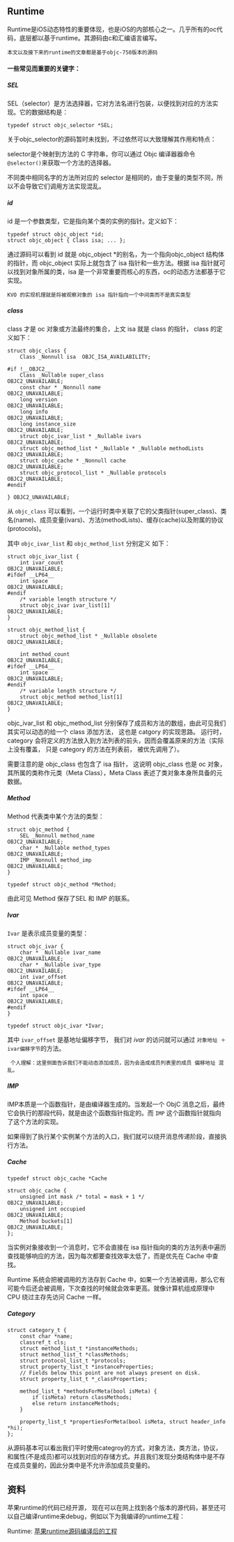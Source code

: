 ## Runtime

Runtime是iOS动态特性的重要体现，也是iOS的内部核心之一。几乎所有的oc代码，底层都以基于runtime。其源码由c和汇编语言编写。

```本文以及接下来的runtime的文章都是基于objc-750版本的源码 ```

#### 一些常见而重要的关键字：

##### SEL

SEL（selector）是方法选择器，它对方法名进行包装，以便找到对应的方法实现。它的数据结构是：

```
typedef struct objc_selector *SEL;
```

关于objc_selector的源码暂时未找到，不过依然可以大致理解其作用和特点：

selector是个映射到方法的 C 字符串，你可以通过 Objc 编译器器命令`@selector()`来获取一个方法的选择器。

不同类中相同名字的方法所对应的 selector 是相同的，由于变量的类型不同，所以不会导致它们调用方法实现混乱。

##### id

id 是一个参数类型，它是指向某个类的实例的指针。定义如下：

```
typedef struct objc_object *id;
struct objc_object { Class isa; ... };
```

通过源码可以看到 id 就是 objc_object *的别名，为一个指向objc_object 结构体的指针，而 objc_object 实际上就包含了 isa 指针和一些方法。根据 isa 指针就可以找到对象所属的类，isa 是一个非常重要而核心的东西，oc的动态方法都基于它实现。

`KVO 的实现机理就是将被观察对象的 isa 指针指向一个中间类而不是真实类型`

##### class

class 才是 oc 对象或方法最终的集合，上文 isa 就是 class 的指针， class 的定义如下：

```
struct objc_class {
    Class _Nonnull isa  OBJC_ISA_AVAILABILITY;

#if !__OBJC2__
    Class _Nullable super_class                              OBJC2_UNAVAILABLE;
    const char * _Nonnull name                               OBJC2_UNAVAILABLE;
    long version                                             OBJC2_UNAVAILABLE;
    long info                                                OBJC2_UNAVAILABLE;
    long instance_size                                       OBJC2_UNAVAILABLE;
    struct objc_ivar_list * _Nullable ivars                  OBJC2_UNAVAILABLE;
    struct objc_method_list * _Nullable * _Nullable methodLists                    OBJC2_UNAVAILABLE;
    struct objc_cache * _Nonnull cache                       OBJC2_UNAVAILABLE;
    struct objc_protocol_list * _Nullable protocols          OBJC2_UNAVAILABLE;
#endif

} OBJC2_UNAVAILABLE;
```

从 `objc_class` 可以看到，一个运行时类中关联了它的父类指针(super_class)、类名(name)、成员变量(ivars)、方法(methodLists)、缓存(cache)以及附属的协议(protocols)。

其中 `objc_ivar_list` 和 `objc_method_list` 分别定义 如下：

```
struct objc_ivar_list {
    int ivar_count                                           OBJC2_UNAVAILABLE;
#ifdef __LP64__
    int space                                                OBJC2_UNAVAILABLE;
#endif
    /* variable length structure */
    struct objc_ivar ivar_list[1]                            OBJC2_UNAVAILABLE;
} 
```

```
struct objc_method_list {
    struct objc_method_list * _Nullable obsolete             OBJC2_UNAVAILABLE;

    int method_count                                         OBJC2_UNAVAILABLE;
#ifdef __LP64__
    int space                                                OBJC2_UNAVAILABLE;
#endif
    /* variable length structure */
    struct objc_method method_list[1]                        OBJC2_UNAVAILABLE;
}
```

objc_ivar_list 和 objc_method_list 分别保存了成员和方法的数组，由此可见我们其实可以动态的给一个 class 添加方法， 这也是 catgory 的实现思路。 运行时，category 会将定义的方法放入到方法列表的前头，因而会覆盖原来的方法（实际上没有覆盖， 只是 category 的方法在列表前， 被优先调用了）。

需要注意的是 objc_class 也包含了 isa 指针， 这说明 objc_class 也是 oc 对象， 其所属的类称作元类（Meta Class），Meta Class 表述了类对象本身所具备的元数据。

##### Method

Method 代表类中某个方法的类型：

```
struct objc_method {
    SEL _Nonnull method_name                                 OBJC2_UNAVAILABLE;
    char * _Nullable method_types                            OBJC2_UNAVAILABLE;
    IMP _Nonnull method_imp                                  OBJC2_UNAVAILABLE;
}

typedef struct objc_method *Method;
```

由此可见 Method 保存了SEL 和 IMP 的联系。

##### Ivar

`Ivar` 是表示成员变量的类型：

```
struct objc_ivar {
    char * _Nullable ivar_name                               OBJC2_UNAVAILABLE;
    char * _Nullable ivar_type                               OBJC2_UNAVAILABLE;
    int ivar_offset                                          OBJC2_UNAVAILABLE;
#ifdef __LP64__
    int space                                                OBJC2_UNAVAILABLE;
#endif
}

typedef struct objc_ivar *Ivar;
```

其中 `ivar_offset` 是基地址偏移字节， 我们对 *ivar* 的访问就可以通过 `对象地址 ＋ ivar偏移字节`的方法。

` 个人理解：这里侧面告诉我们不能动态添加成员，因为会造成成员列表里的成员 偏移地址 混乱。`

##### IMP

IMP本质是一个函数指针，是由编译器生成的。当发起一个 ObjC 消息之后，最终它会执行的那段代码，就是由这个函数指针指定的。而 `IMP` 这个函数指针就指向了这个方法的实现。

如果得到了执行某个实例某个方法的入口，我们就可以绕开消息传递阶段，直接执行方法。

##### Cache

```
typedef struct objc_cache *Cache

struct objc_cache {
    unsigned int mask /* total = mask + 1 */                 OBJC2_UNAVAILABLE;
    unsigned int occupied                                    OBJC2_UNAVAILABLE;
    Method buckets[1]                                        OBJC2_UNAVAILABLE;
};
```

当实例对象接收到一个消息时，它不会直接在 isa 指针指向的类的方法列表中遍历查找能够响应的方法，因为每次都要查找效率太低了，而是优先在 Cache 中查找。

Runtime 系统会把被调用的方法存到 Cache 中，如果一个方法被调用，那么它有可能今后还会被调用，下次查找的时候就会效率更高。就像计算机组成原理中 CPU 绕过主存先访问 Cache 一样。

##### Category

```
struct category_t {
    const char *name;
    classref_t cls;
    struct method_list_t *instanceMethods;
    struct method_list_t *classMethods;
    struct protocol_list_t *protocols;
    struct property_list_t *instanceProperties;
    // Fields below this point are not always present on disk.
    struct property_list_t *_classProperties;

    method_list_t *methodsForMeta(bool isMeta) {
        if (isMeta) return classMethods;
        else return instanceMethods;
    }

    property_list_t *propertiesForMeta(bool isMeta, struct header_info *hi);
};
```

从源码基本可以看出我们平时使用categroy的方式，对象方法，类方法，协议，和属性(不是成员)都可以找到对应的存储方式。并且我们发现分类结构体中是不存在成员变量的，因此分类中是不允许添加成员变量的。

## 资料

苹果runtime的代码已经开源， 现在可以在网上找到各个版本的源代码，甚至还可以自己编译runtime来debug，例如以下为我编译的runtime工程：

Runtime: [苹果runtime源码编译后的工程](https://gitlab.com/yunyyyun/runtime)